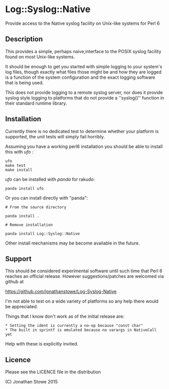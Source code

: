 # Log::Syslog::Native

Provide access to the Native syslog facility on Unix-like systems for Perl 6

## Description

This provides a simple, perhaps naive,interface to the POSIX syslog facility
found on most Unix-like systems.

It should be enough to get you started with simple logging to your system's
log files, though exactly what files those might be and how they are logged
is a function of the system configuration and the exact logging software
that is being used.

This does not provide logging to a remote syslog server, nor does it provide
syslog style logging to platforms that do not provide a ''syslog()'' function
in their standard runtime library.

## Installation

Currently there is no dedicated test to determine whether your platform is
supported, the unit tests will simply fail horribly.

Assuming you have a working perl6 installation you should be able to
install this with *ufo* :

    ufo
    make test
    make install

*ufo* can be installed with *panda* for rakudo:

    panda install ufo

Or you can install directly with "panda":

    # From the source directory
   
    panda install .

    # Remove installation

    panda install Log::Syslog::Native

Other install mechanisms may be become available in the future.

## Support

This should be considered experimental software until such time that
Perl 6 reaches an official release.  However suggestions/patches are
welcomed via github at

   https://github.com/jonathanstowe/Log-Syslog-Native

I'm not able to test on a wide variety of platforms so any help there would be 
appreciated.

Things that I know don't work as of the initial release are:

    * Setting the ident is currently a no-op because "const char"
    * The built in sprintf is emulated because no varargs in NativeCall yet 

Help with these is explicitly invited.

## Licence

Please see the LICENCE file in the distribution

(C) Jonathan Stowe 2015
